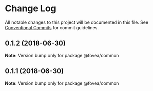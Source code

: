 # Change Log

All notable changes to this project will be documented in this file.
See [Conventional Commits](https://conventionalcommits.org) for commit guidelines.

<a name="0.1.2"></a>
## 0.1.2 (2018-06-30)




**Note:** Version bump only for package @fovea/common

<a name="0.1.1"></a>
## 0.1.1 (2018-06-30)




**Note:** Version bump only for package @fovea/common
